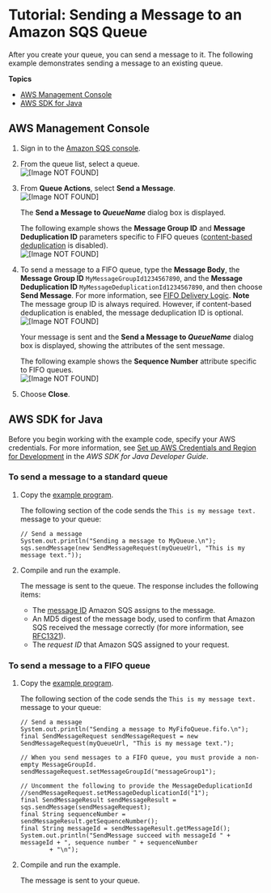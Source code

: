 # Tutorial: Sending a Message to an Amazon SQS Queue<a name="sqs-send-message"></a>

After you create your queue, you can send a message to it\. The following example demonstrates sending a message to an existing queue\.

**Topics**
+ [AWS Management Console](#send-message-console)
+ [AWS SDK for Java](#send-message-java)

## AWS Management Console<a name="send-message-console"></a>

1. Sign in to the [Amazon SQS console](https://console.aws.amazon.com/sqs/)\.

1. From the queue list, select a queue\.  
![\[Image NOT FOUND\]](http://docs.aws.amazon.com/AWSSimpleQueueService/latest/SQSDeveloperGuide/images/sqs-tutorials-sending-message-to-queue-select-queue.png)

1. From **Queue Actions**, select **Send a Message**\.  
![\[Image NOT FOUND\]](http://docs.aws.amazon.com/AWSSimpleQueueService/latest/SQSDeveloperGuide/images/sqs-tutorials-sending-message-to-queue-send-a-message.png)

   The **Send a Message to *QueueName*** dialog box is displayed\.

   The following example shows the **Message Group ID** and **Message Deduplication ID** parameters specific to FIFO queues \([content\-based deduplication](FIFO-queues.md#FIFO-queues-exactly-once-processing) is disabled\)\.  
![\[Image NOT FOUND\]](http://docs.aws.amazon.com/AWSSimpleQueueService/latest/SQSDeveloperGuide/images/sqs-tutorials-sending-message-to-queue-send-a-message-dialog-box.png)

1. To send a message to a FIFO queue, type the **Message Body**, the **Message Group ID** `MyMessageGroupId1234567890`, and the **Message Deduplication ID** `MyMessageDeduplicationId1234567890`, and then choose **Send Message**\. For more information, see [FIFO Delivery Logic](FIFO-queues.md#FIFO-queues-understanding-logic)\.
**Note**  
The message group ID is always required\. However, if content\-based deduplication is enabled, the message deduplication ID is optional\.  
![\[Image NOT FOUND\]](http://docs.aws.amazon.com/AWSSimpleQueueService/latest/SQSDeveloperGuide/images/sqs-tutorials-sending-message-to-queue-send-a-message-button-fifo.png)

   Your message is sent and the **Send a Message to *QueueName*** dialog box is displayed, showing the attributes of the sent message\.

   The following example shows the **Sequence Number** attribute specific to FIFO queues\.  
![\[Image NOT FOUND\]](http://docs.aws.amazon.com/AWSSimpleQueueService/latest/SQSDeveloperGuide/images/sqs-tutorials-sending-message-to-queue-send-a-message-message-attributes.png)

1. Choose **Close**\.

## AWS SDK for Java<a name="send-message-java"></a>

Before you begin working with the example code, specify your AWS credentials\. For more information, see [Set up AWS Credentials and Region for Development](http://docs.aws.amazon.com/sdk-for-java/v1/developer-guide/setup-credentials.html) in the *AWS SDK for Java Developer Guide*\.

### To send a message to a standard queue<a name="send-message-standard-queue"></a>

1. Copy the [example program](standard-queues-getting-started-java.md)\.

   The following section of the code sends the `This is my message text.` message to your queue:

   ```
   // Send a message
   System.out.println("Sending a message to MyQueue.\n");
   sqs.sendMessage(new SendMessageRequest(myQueueUrl, "This is my message text."));
   ```

1. Compile and run the example\.

   The message is sent to the queue\. The response includes the following items:
   + The [message ID](sqs-general-identifiers.md#message-id) Amazon SQS assigns to the message\.
   + An MD5 digest of the message body, used to confirm that Amazon SQS received the message correctly \(for more information, see [RFC1321](http://faqs.org/rfcs/rfc1321.html)\)\.
   + The *request ID* that Amazon SQS assigned to your request\.

### To send a message to a FIFO queue<a name="send-message-fifo-queue"></a>

1. Copy the [example program](FIFO-queues-getting-started-java.md)\.

   The following section of the code sends the `This is my message text.` message to your queue:

   ```
   // Send a message
   System.out.println("Sending a message to MyFifoQueue.fifo.\n");
   final SendMessageRequest sendMessageRequest = new SendMessageRequest(myQueueUrl, "This is my message text.");
   
   // When you send messages to a FIFO queue, you must provide a non-empty MessageGroupId.
   sendMessageRequest.setMessageGroupId("messageGroup1");
   
   // Uncomment the following to provide the MessageDeduplicationId
   //sendMessageRequest.setMessageDeduplicationId("1");
   final SendMessageResult sendMessageResult = sqs.sendMessage(sendMessageRequest);
   final String sequenceNumber = sendMessageResult.getSequenceNumber();
   final String messageId = sendMessageResult.getMessageId();
   System.out.println("SendMessage succeed with messageId " + messageId + ", sequence number " + sequenceNumber 
           + "\n");
   ```

1. Compile and run the example\.

   The message is sent to your queue\.